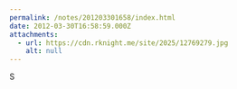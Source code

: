```yaml
---
permalink: /notes/201203301658/index.html
date: 2012-03-30T16:58:59.000Z
attachments:
  - url: https://cdn.rknight.me/site/2025/12769279.jpg
    alt: null
---
```


S
